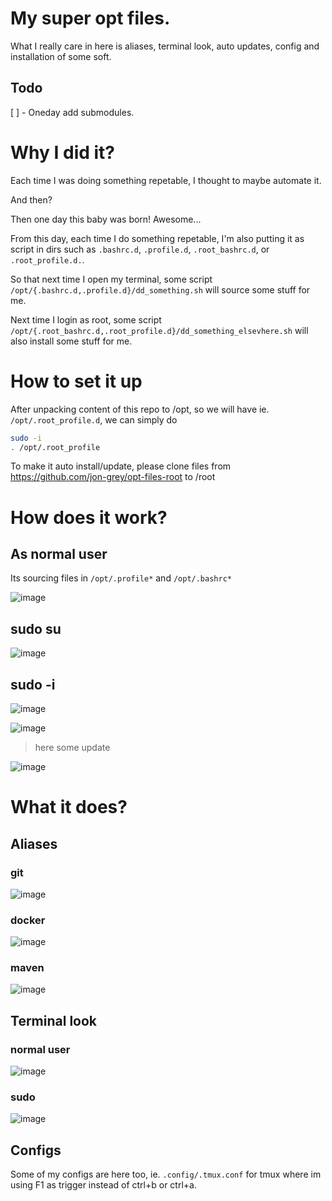 
# My super opt files. 

What I really care in here is aliases, terminal look, auto updates, config and installation of some soft.

## Todo

[ ] - Oneday add submodules. 

# Why I did it?

Each time I was doing something repetable, I thought to maybe automate it. 

And then?

Then one day this baby was born! Awesome...

From this day, each time I do something repetable, I'm also putting it as script in dirs such as `.bashrc.d`, `.profile.d`, `.root_bashrc.d`, or `.root_profile.d.`. 

So that next time I open my terminal, some script `/opt/{.bashrc.d,.profile.d}/dd_something.sh` will source some stuff for me.

Next time I login as root, some script `/opt/{.root_bashrc.d,.root_profile.d}/dd_something_elsevhere.sh` will also install some stuff for me.

# How to set it up

After unpacking content of this repo to /opt, so we will have ie. `/opt/.root_profile.d`, we can simply do

```sh
sudo -i
. /opt/.root_profile
```

To make it auto install/update, please clone files from 
https://github.com/jon-grey/opt-files-root to /root



# How does it work?

## As normal user
Its sourcing files in `/opt/.profile*` and `/opt/.bashrc*`

![image](https://user-images.githubusercontent.com/70474131/115073821-25040d80-9ef9-11eb-8da9-611d3eff6f02.png)

## sudo su

![image](https://user-images.githubusercontent.com/70474131/115073859-32b99300-9ef9-11eb-9b52-5a080d07050b.png)


## sudo -i

![image](https://user-images.githubusercontent.com/70474131/115073886-3ea55500-9ef9-11eb-917a-2114b4abb64b.png)

![image](https://user-images.githubusercontent.com/70474131/115073924-46fd9000-9ef9-11eb-9036-22c761b69f46.png)

> here some update
 
![image](https://user-images.githubusercontent.com/70474131/115073953-5250bb80-9ef9-11eb-8d38-c5cd8f70fce6.png)


# What it does?

## Aliases

### git

![image](https://user-images.githubusercontent.com/70474131/115072575-110bdc00-9ef8-11eb-82aa-26877c581c22.png)

### docker

![image](https://user-images.githubusercontent.com/70474131/115072678-1d903480-9ef8-11eb-9769-eaa79f3ff1a0.png)

### maven

![image](https://user-images.githubusercontent.com/70474131/115073395-92fc0500-9ef8-11eb-98f5-d00b08222ac8.png)

## Terminal look

### normal user

![image](https://user-images.githubusercontent.com/70474131/115072512-fe91a280-9ef7-11eb-8469-5974128f9a65.png)

### sudo 

![image](https://user-images.githubusercontent.com/70474131/115072488-f76a9480-9ef7-11eb-9f2a-14bb94a144b7.png)

## Configs

Some of my configs are here too, ie. `.config/.tmux.conf` for tmux where im using F1 as trigger instead of ctrl+b or ctrl+a.

